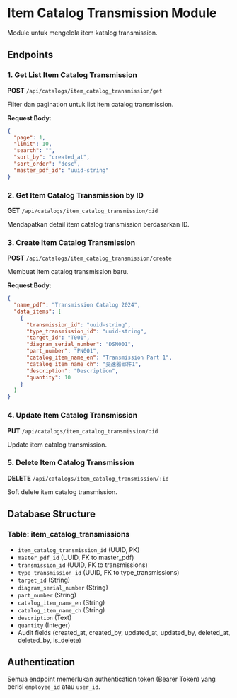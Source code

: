 # Item Catalog Transmission Module

Module untuk mengelola item katalog transmission.

## Endpoints

### 1. Get List Item Catalog Transmission
**POST** `/api/catalogs/item_catalog_transmission/get`

Filter dan pagination untuk list item catalog transmission.

**Request Body:**
```json
{
  "page": 1,
  "limit": 10,
  "search": "",
  "sort_by": "created_at",
  "sort_order": "desc",
  "master_pdf_id": "uuid-string"
}
```

### 2. Get Item Catalog Transmission by ID
**GET** `/api/catalogs/item_catalog_transmission/:id`

Mendapatkan detail item catalog transmission berdasarkan ID.

### 3. Create Item Catalog Transmission
**POST** `/api/catalogs/item_catalog_transmission/create`

Membuat item catalog transmission baru.

**Request Body:**
```json
{
  "name_pdf": "Transmission Catalog 2024",
  "data_items": [
    {
      "transmission_id": "uuid-string",
      "type_transmission_id": "uuid-string",
      "target_id": "T001",
      "diagram_serial_number": "DSN001",
      "part_number": "PN001",
      "catalog_item_name_en": "Transmission Part 1",
      "catalog_item_name_ch": "变速器部件1",
      "description": "Description",
      "quantity": 10
    }
  ]
}
```

### 4. Update Item Catalog Transmission
**PUT** `/api/catalogs/item_catalog_transmission/:id`

Update item catalog transmission.

### 5. Delete Item Catalog Transmission
**DELETE** `/api/catalogs/item_catalog_transmission/:id`

Soft delete item catalog transmission.

## Database Structure

### Table: item_catalog_transmissions
- `item_catalog_transmission_id` (UUID, PK)
- `master_pdf_id` (UUID, FK to master_pdf)
- `transmission_id` (UUID, FK to transmissions)
- `type_transmission_id` (UUID, FK to type_transmissions)
- `target_id` (String)
- `diagram_serial_number` (String)
- `part_number` (String)
- `catalog_item_name_en` (String)
- `catalog_item_name_ch` (String)
- `description` (Text)
- `quantity` (Integer)
- Audit fields (created_at, created_by, updated_at, updated_by, deleted_at, deleted_by, is_delete)

## Authentication

Semua endpoint memerlukan authentication token (Bearer Token) yang berisi `employee_id` atau `user_id`.

